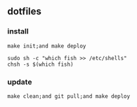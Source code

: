 dotfiles
--

### install

```shell
make init;and make deploy
```

```shell
sudo sh -c "which fish >> /etc/shells"
chsh -s $(which fish)
```

### update

```shell
make clean;and git pull;and make deploy
```

